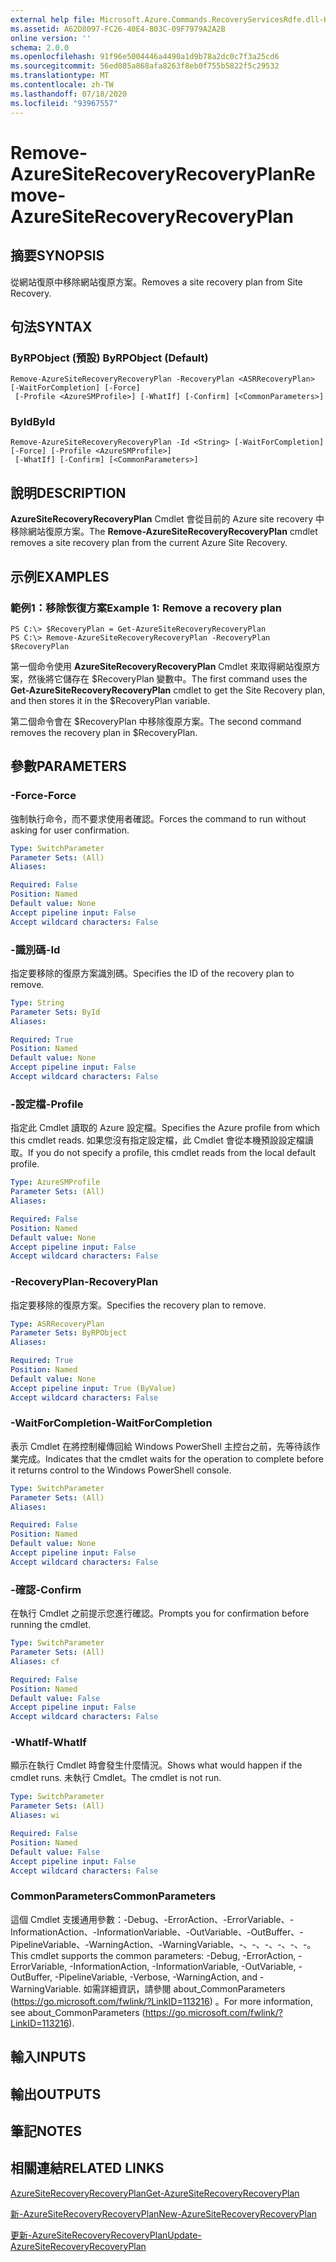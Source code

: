 ```yaml
---
external help file: Microsoft.Azure.Commands.RecoveryServicesRdfe.dll-Help.xml
ms.assetid: A62D8097-FC26-40E4-803C-09F7979A2A2B
online version: ''
schema: 2.0.0
ms.openlocfilehash: 91f96e5004446a4490a1d9b78a2dc0c7f3a25cd6
ms.sourcegitcommit: 56ed085a868afa8263f8eb0f755b5822f5c29532
ms.translationtype: MT
ms.contentlocale: zh-TW
ms.lasthandoff: 07/18/2020
ms.locfileid: "93967557"
---
```

# <span data-ttu-id="4fe13-101">Remove-AzureSiteRecoveryRecoveryPlan</span><span class="sxs-lookup"><span data-stu-id="4fe13-101">Remove-AzureSiteRecoveryRecoveryPlan</span></span>

## <span data-ttu-id="4fe13-102">摘要</span><span class="sxs-lookup"><span data-stu-id="4fe13-102">SYNOPSIS</span></span>
<span data-ttu-id="4fe13-103">從網站復原中移除網站復原方案。</span><span class="sxs-lookup"><span data-stu-id="4fe13-103">Removes a site recovery plan from Site Recovery.</span></span>

## <span data-ttu-id="4fe13-104">句法</span><span class="sxs-lookup"><span data-stu-id="4fe13-104">SYNTAX</span></span>

### <span data-ttu-id="4fe13-105">ByRPObject (預設) </span><span class="sxs-lookup"><span data-stu-id="4fe13-105">ByRPObject (Default)</span></span>
```
Remove-AzureSiteRecoveryRecoveryPlan -RecoveryPlan <ASRRecoveryPlan> [-WaitForCompletion] [-Force]
 [-Profile <AzureSMProfile>] [-WhatIf] [-Confirm] [<CommonParameters>]
```

### <span data-ttu-id="4fe13-106">ById</span><span class="sxs-lookup"><span data-stu-id="4fe13-106">ById</span></span>
```
Remove-AzureSiteRecoveryRecoveryPlan -Id <String> [-WaitForCompletion] [-Force] [-Profile <AzureSMProfile>]
 [-WhatIf] [-Confirm] [<CommonParameters>]
```

## <span data-ttu-id="4fe13-107">說明</span><span class="sxs-lookup"><span data-stu-id="4fe13-107">DESCRIPTION</span></span>
<span data-ttu-id="4fe13-108">**AzureSiteRecoveryRecoveryPlan** Cmdlet 會從目前的 Azure site recovery 中移除網站復原方案。</span><span class="sxs-lookup"><span data-stu-id="4fe13-108">The **Remove-AzureSiteRecoveryRecoveryPlan** cmdlet removes a site recovery plan from the current Azure Site Recovery.</span></span>

## <span data-ttu-id="4fe13-109">示例</span><span class="sxs-lookup"><span data-stu-id="4fe13-109">EXAMPLES</span></span>

### <span data-ttu-id="4fe13-110">範例1：移除恢復方案</span><span class="sxs-lookup"><span data-stu-id="4fe13-110">Example 1: Remove a recovery plan</span></span>
```
PS C:\> $RecoveryPlan = Get-AzureSiteRecoveryRecoveryPlan 
PS C:\> Remove-AzureSiteRecoveryRecoveryPlan -RecoveryPlan $RecoveryPlan
```

<span data-ttu-id="4fe13-111">第一個命令使用 **AzureSiteRecoveryRecoveryPlan** Cmdlet 來取得網站復原方案，然後將它儲存在 $RecoveryPlan 變數中。</span><span class="sxs-lookup"><span data-stu-id="4fe13-111">The first command uses the **Get-AzureSiteRecoveryRecoveryPlan** cmdlet to get the Site Recovery plan, and then stores it in the $RecoveryPlan variable.</span></span>

<span data-ttu-id="4fe13-112">第二個命令會在 $RecoveryPlan 中移除復原方案。</span><span class="sxs-lookup"><span data-stu-id="4fe13-112">The second command removes the recovery plan in $RecoveryPlan.</span></span>

## <span data-ttu-id="4fe13-113">參數</span><span class="sxs-lookup"><span data-stu-id="4fe13-113">PARAMETERS</span></span>

### <span data-ttu-id="4fe13-114">-Force</span><span class="sxs-lookup"><span data-stu-id="4fe13-114">-Force</span></span>
<span data-ttu-id="4fe13-115">強制執行命令，而不要求使用者確認。</span><span class="sxs-lookup"><span data-stu-id="4fe13-115">Forces the command to run without asking for user confirmation.</span></span>

```yaml
Type: SwitchParameter
Parameter Sets: (All)
Aliases: 

Required: False
Position: Named
Default value: None
Accept pipeline input: False
Accept wildcard characters: False
```

### <span data-ttu-id="4fe13-116">-識別碼</span><span class="sxs-lookup"><span data-stu-id="4fe13-116">-Id</span></span>
<span data-ttu-id="4fe13-117">指定要移除的復原方案識別碼。</span><span class="sxs-lookup"><span data-stu-id="4fe13-117">Specifies the ID of the recovery plan to remove.</span></span>

```yaml
Type: String
Parameter Sets: ById
Aliases: 

Required: True
Position: Named
Default value: None
Accept pipeline input: False
Accept wildcard characters: False
```

### <span data-ttu-id="4fe13-118">-設定檔</span><span class="sxs-lookup"><span data-stu-id="4fe13-118">-Profile</span></span>
<span data-ttu-id="4fe13-119">指定此 Cmdlet 讀取的 Azure 設定檔。</span><span class="sxs-lookup"><span data-stu-id="4fe13-119">Specifies the Azure profile from which this cmdlet reads.</span></span>
<span data-ttu-id="4fe13-120">如果您沒有指定設定檔，此 Cmdlet 會從本機預設設定檔讀取。</span><span class="sxs-lookup"><span data-stu-id="4fe13-120">If you do not specify a profile, this cmdlet reads from the local default profile.</span></span>

```yaml
Type: AzureSMProfile
Parameter Sets: (All)
Aliases: 

Required: False
Position: Named
Default value: None
Accept pipeline input: False
Accept wildcard characters: False
```

### <span data-ttu-id="4fe13-121">-RecoveryPlan</span><span class="sxs-lookup"><span data-stu-id="4fe13-121">-RecoveryPlan</span></span>
<span data-ttu-id="4fe13-122">指定要移除的復原方案。</span><span class="sxs-lookup"><span data-stu-id="4fe13-122">Specifies the recovery plan to remove.</span></span>

```yaml
Type: ASRRecoveryPlan
Parameter Sets: ByRPObject
Aliases: 

Required: True
Position: Named
Default value: None
Accept pipeline input: True (ByValue)
Accept wildcard characters: False
```

### <span data-ttu-id="4fe13-123">-WaitForCompletion</span><span class="sxs-lookup"><span data-stu-id="4fe13-123">-WaitForCompletion</span></span>
<span data-ttu-id="4fe13-124">表示 Cmdlet 在將控制權傳回給 Windows PowerShell 主控台之前，先等待該作業完成。</span><span class="sxs-lookup"><span data-stu-id="4fe13-124">Indicates that the cmdlet waits for the operation to complete before it returns control to the Windows PowerShell console.</span></span>

```yaml
Type: SwitchParameter
Parameter Sets: (All)
Aliases: 

Required: False
Position: Named
Default value: None
Accept pipeline input: False
Accept wildcard characters: False
```

### <span data-ttu-id="4fe13-125">-確認</span><span class="sxs-lookup"><span data-stu-id="4fe13-125">-Confirm</span></span>
<span data-ttu-id="4fe13-126">在執行 Cmdlet 之前提示您進行確認。</span><span class="sxs-lookup"><span data-stu-id="4fe13-126">Prompts you for confirmation before running the cmdlet.</span></span>

```yaml
Type: SwitchParameter
Parameter Sets: (All)
Aliases: cf

Required: False
Position: Named
Default value: False
Accept pipeline input: False
Accept wildcard characters: False
```

### <span data-ttu-id="4fe13-127">-WhatIf</span><span class="sxs-lookup"><span data-stu-id="4fe13-127">-WhatIf</span></span>
<span data-ttu-id="4fe13-128">顯示在執行 Cmdlet 時會發生什麼情況。</span><span class="sxs-lookup"><span data-stu-id="4fe13-128">Shows what would happen if the cmdlet runs.</span></span>
<span data-ttu-id="4fe13-129">未執行 Cmdlet。</span><span class="sxs-lookup"><span data-stu-id="4fe13-129">The cmdlet is not run.</span></span>

```yaml
Type: SwitchParameter
Parameter Sets: (All)
Aliases: wi

Required: False
Position: Named
Default value: False
Accept pipeline input: False
Accept wildcard characters: False
```

### <span data-ttu-id="4fe13-130">CommonParameters</span><span class="sxs-lookup"><span data-stu-id="4fe13-130">CommonParameters</span></span>
<span data-ttu-id="4fe13-131">這個 Cmdlet 支援通用參數：-Debug、-ErrorAction、-ErrorVariable、-InformationAction、-InformationVariable、-OutVariable、-OutBuffer、-PipelineVariable、-WarningAction、-WarningVariable、-、-、-、-、-、-。</span><span class="sxs-lookup"><span data-stu-id="4fe13-131">This cmdlet supports the common parameters: -Debug, -ErrorAction, -ErrorVariable, -InformationAction, -InformationVariable, -OutVariable, -OutBuffer, -PipelineVariable, -Verbose, -WarningAction, and -WarningVariable.</span></span> <span data-ttu-id="4fe13-132">如需詳細資訊，請參閱 about_CommonParameters (https://go.microsoft.com/fwlink/?LinkID=113216) 。</span><span class="sxs-lookup"><span data-stu-id="4fe13-132">For more information, see about_CommonParameters (https://go.microsoft.com/fwlink/?LinkID=113216).</span></span>

## <span data-ttu-id="4fe13-133">輸入</span><span class="sxs-lookup"><span data-stu-id="4fe13-133">INPUTS</span></span>

## <span data-ttu-id="4fe13-134">輸出</span><span class="sxs-lookup"><span data-stu-id="4fe13-134">OUTPUTS</span></span>

## <span data-ttu-id="4fe13-135">筆記</span><span class="sxs-lookup"><span data-stu-id="4fe13-135">NOTES</span></span>

## <span data-ttu-id="4fe13-136">相關連結</span><span class="sxs-lookup"><span data-stu-id="4fe13-136">RELATED LINKS</span></span>

[<span data-ttu-id="4fe13-137">AzureSiteRecoveryRecoveryPlan</span><span class="sxs-lookup"><span data-stu-id="4fe13-137">Get-AzureSiteRecoveryRecoveryPlan</span></span>](./Get-AzureSiteRecoveryRecoveryPlan.md)

[<span data-ttu-id="4fe13-138">新-AzureSiteRecoveryRecoveryPlan</span><span class="sxs-lookup"><span data-stu-id="4fe13-138">New-AzureSiteRecoveryRecoveryPlan</span></span>](./New-AzureSiteRecoveryRecoveryPlan.md)

[<span data-ttu-id="4fe13-139">更新-AzureSiteRecoveryRecoveryPlan</span><span class="sxs-lookup"><span data-stu-id="4fe13-139">Update-AzureSiteRecoveryRecoveryPlan</span></span>](./Update-AzureSiteRecoveryRecoveryPlan.md)


